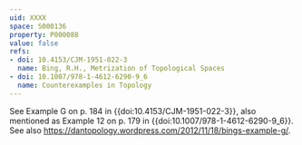 ```yaml
---
uid: XXXX
space: S000136
property: P000088
value: false
refs:
- doi: 10.4153/CJM-1951-022-3
  name: Bing, R.H., Metrization of Topological Spaces
- doi: 10.1007/978-1-4612-6290-9_6
  name: Counterexamples in Topology
---
```


See Example G on p. 184 in {{doi:10.4153/CJM-1951-022-3}}, also mentioned
as Example 12 on p. 179 in {{doi:10.1007/978-1-4612-6290-9_6}}.
See also https://dantopology.wordpress.com/2012/11/18/bings-example-g/.
